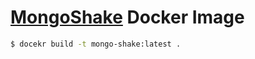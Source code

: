 # [MongoShake](https://github.com/alibaba/MongoShake) Docker Image

```bash
$ docekr build -t mongo-shake:latest .
```
